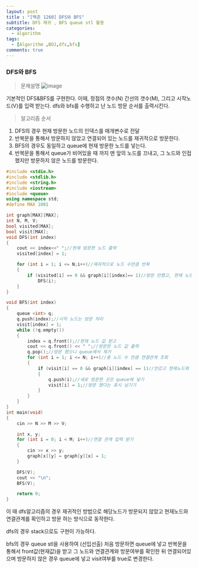 ```yaml
---
layout: post
title : "[백준 1260] DFS와 BFS"
subtitle: DFS 재귀 , BFS queue stl 활용
categories:
  - algorithm
tags:
  - [Algorithm ,BOJ,dfs,bfs]
comments: true  
---
```


### DFS와 BFS

> 문제설명
![image](https://user-images.githubusercontent.com/55472510/110426459-7db9dc80-80e9-11eb-9d19-134fe322c952.png)

기본적인 DFS&BFS를 구현한다. 
이때, 정점의 갯수(N) 간선의 갯수(M), 그리고 시작노드(V)를 입력 받는다. 
dfs와 bfs를 수행하고 난 노드 방문 순서를 출력시킨다.

> 알고리즘 순서
1. DFS의 경우 현재 방문한 노드의 인덱스를 매개변수로 전달 
2. 반복문을 통해서 방문하지 않았고 연결되어 있는 노드를 재귀적으로 방문한다.
3. BFS의 경우도 동일하고 queue에 현재 방문한 노드를 넣는다.
4. 반복문을 통해서 queue가 비어있을 때 까지 맨 앞의 노드를 끄내고, 그 노드와 인접했지만 방문하지 않은 노드를 방문한다.

```cpp
#include <stdio.h>
#include <stdlib.h>
#include <string.h>
#include <iostream>
#include <queue>
using namespace std;
#define MAX 1001

int graph[MAX][MAX];
int N, M, V;
bool visited[MAX];
bool visit[MAX];
void DFS(int index)
{
	cout << index<<" ";//현재 방문한 노드 출력
	visited[index] = 1;

	for (int i = 1; i <= N;i++)//재귀적으로 노드 수만큼 반복 
	{
		if (visited[i] == 0 && graph[i][index]== 1)//방문 안했고, 현재 노드와 연결되어 있는 경우 재귀적으로 방문
			DFS(i);
	}
}

void BFS(int index)
{
	queue <int> q;
	q.push(index);//시작 노드는 방문 처리
	visit[index] = 1;
	while (!q.empty())
	{
		index = q.front();//현재 노드 값 받고 
		cout << q.front() << " ";//방문한 노드 값 출력
		q.pop();//방문 했으니 queue에서 제거 
		for (int i = 1; i <= N; i++)//총 노드 수 만큼 연결관계 조회 
		{
			if (visit[i] == 0 && graph[i][index] == 1)//안갔고 현재노드와 연결되있으면 방문
			{
				q.push(i);//새로 방문한 곳은 queue에 넣기 
				visit[i] = 1;//방문 했다는 표시 남기기
			}
		}
	}
}
int main(void)
{
 	cin >> N >> M >> V;

	int x, y;
	for (int i = 0; i < M; i++)//연결 관계 입력 받기
	{
		cin >> x >> y;
		graph[x][y] = graph[y][x] = 1;
	}

	DFS(V);
	cout << "\n";
	BFS(V);

	return 0;
}

```
이 때 dfs알고리즘의 경우 재귀적인 방법으로 해당노드가 방문되지 않았고 현재노드와 연결관계를 확인하고 방문 하는 방식으로 동작한다.

dfs의 경우 stack으로도 구현이 가능하다.

bfs의 경우 queue stl을 사용하여 (선입선출) 처음 방문하면 queue에 넣고 반복문을 통해서 front값(현재값)을 받고 그 노드와 연결관계와 방문여부를 확인한 뒤 연결되어있으며 방문하지 않은 경우 queue에 넣고 visit여부를 true로 변경한다. 


